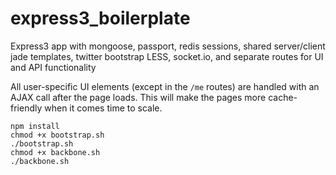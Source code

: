 express3_boilerplate
====================

Express3 app with mongoose, passport, redis sessions, shared server/client jade templates, twitter bootstrap LESS, socket.io, and separate routes for UI and API functionality

All user-specific UI elements (except in the ```/me``` routes) are handled with an AJAX call after the page loads. This will make the pages more cache-friendly when it comes time to scale.

```
npm install
chmod +x bootstrap.sh
./bootstrap.sh
chmod +x backbone.sh
./backbone.sh
```
